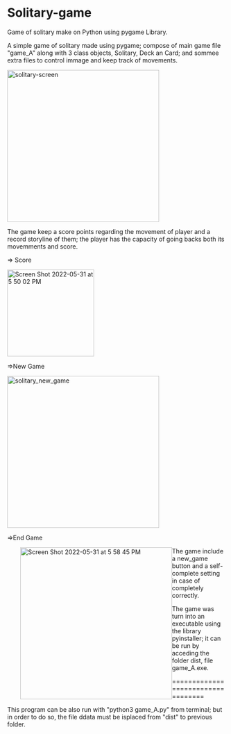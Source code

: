 # Solitary-game
Game of solitary make on Python using pygame Library.

A simple game of solitary made using pygame; compose of main game file "game_A" along with 3 class objects, Solitary, Deck an Card; and sommee extra files to control immage and keep track of movements.

<img width="350" heigth="350" alt="solitary-screen" src="https://user-images.githubusercontent.com/44034603/171268759-c6d21b84-f26b-4e69-bc9c-f1a7c7101a8f.png">

The game keep a score points regarding the movement of player and a record storyline of them; the player has the capacity of going backs both its movemments and score.

  => Score
  
<img width="200" heigth="200" padding-left="100" alt="Screen Shot 2022-05-31 at 5 50 02 PM" src="https://user-images.githubusercontent.com/44034603/171292813-13a5bb74-4592-4329-833c-1c81e129a75a.png">
  
  =>New Game
  
  <img width="350" heigth="350" alt="solitary_new_game" src="https://user-images.githubusercontent.com/44034603/171292881-0b3a9770-e5a3-4ab4-907c-58f975191385.png">

  
  =>End Game
  
  <img width="350" heigth="350" style="float:left; padding-left:30px"  alt="Screen Shot 2022-05-31 at 5 58 45 PM" src="https://user-images.githubusercontent.com/44034603/171292871-1063ef1e-2255-4ab9-befd-a970358a638b.png">


The game include a new_game button and a self-complete setting in case of completely correctly.


The game was turn into an executable using the library pyinstaller; it can be run by acceding the folder dist, file game_A.exe.


==================================

This program can be also run with "python3 game_A.py" from terminal; but in order to do so, the file ddata must be isplaced from "dist" to previous folder.
